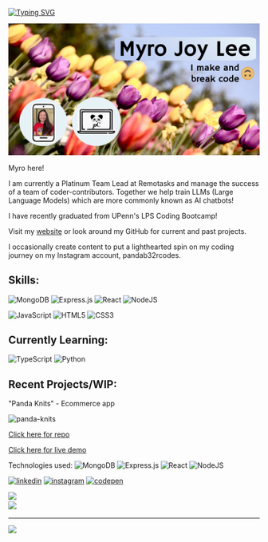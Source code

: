 [![Typing SVG](https://readme-typing-svg.demolab.com?font=Fira+Code&pause=1000&color=B9C8F1&background=B9C8F100&vCenter=true&width=435&lines=Welcome!;Have+a+look+around+%F0%9F%98%8A)](https://git.io/typing-svg)

<img src="https://github.com/myrojoylee/MyroJoyLee/blob/main/profile_banner.png" alt="profile-banner" />

Myro here!

I am currently a Platinum Team Lead at Remotasks and manage the success of a team of coder-contributors. Together we help train LLMs (Large Language Models) which are more commonly known as AI chatbots!

I have recently graduated from UPenn's LPS Coding Bootcamp!

Visit my [website](https://myrojoylee.netlify.app/) or look around my GitHub for current and past projects.

I occasionally create content to put a lighthearted spin on my coding journey on my Instagram account, pandab32rcodes. 



## Skills: 
![MongoDB](https://img.shields.io/badge/MongoDB-%234ea94b.svg?style=for-the-badge&logo=mongodb&logoColor=white) ![Express.js](https://img.shields.io/badge/express.js-%23404d59.svg?style=for-the-badge&logo=express&logoColor=%2361DAFB) ![React](https://img.shields.io/badge/React-20232A?style=for-the-badge&logo=react&logoColor=61DAFB) ![NodeJS](https://img.shields.io/badge/node.js-6DA55F?style=for-the-badge&logo=node.js&logoColor=white)

![JavaScript](https://img.shields.io/badge/javascript-%23323330.svg?style=for-the-badge&logo=javascript&logoColor=%23F7DF1E) ![HTML5](https://img.shields.io/badge/html5-%23E34F26.svg?style=for-the-badge&logo=html5&logoColor=white) ![CSS3](https://img.shields.io/badge/css3-%231572B6.svg?style=for-the-badge&logo=css3&logoColor=white)

## Currently Learning:
![TypeScript](https://img.shields.io/badge/typescript-%23007ACC.svg?style=for-the-badge&logo=typescript&logoColor=white) ![Python](https://img.shields.io/badge/python-3670A0?style=for-the-badge&logo=python&logoColor=ffdd54)

## Recent Projects/WIP:
"Panda Knits" - Ecommerce app

![panda-knits](https://github.com/myrojoylee/MyroJoyLee/assets/120980593/135c5fa9-b968-4382-a31e-539f87a34457)

[Click here for repo](https://github.com/myrojoylee/panda-knits)

[Click here for live demo](https://panda-knits-847b929e7885.herokuapp.com/)

Technologies used: ![MongoDB](https://img.shields.io/badge/MongoDB-%234ea94b.svg?style=for-the-badge&logo=mongodb&logoColor=white) ![Express.js](https://img.shields.io/badge/express.js-%23404d59.svg?style=for-the-badge&logo=express&logoColor=%2361DAFB) ![React](https://img.shields.io/badge/React-20232A?style=for-the-badge&logo=react&logoColor=61DAFB) ![NodeJS](https://img.shields.io/badge/node.js-6DA55F?style=for-the-badge&logo=node.js&logoColor=white)


[<img src='https://cdn.jsdelivr.net/npm/simple-icons@3.0.1/icons/linkedin.svg' alt='linkedin' height='40'>](https://www.linkedin.com/in/myro-joy-lee-996103257/)  [<img src='https://cdn.jsdelivr.net/npm/simple-icons@3.0.1/icons/instagram.svg' alt='instagram' height='40'>](https://www.instagram.com/pandab32rcodes/)  [<img src='https://cdn.jsdelivr.net/npm/simple-icons@3.0.1/icons/codepen.svg' alt='codepen' height='40'>](https://codepen.io/p2nd2b32r)  

![](https://github-readme-stats.vercel.app/api?username=myrojoylee&theme=tokyonight&hide_border=false&include_all_commits=false&count_private=false)<br/>
![](https://github-readme-streak-stats.herokuapp.com/?user=myrojoylee&theme=tokyonight&hide_border=false)<br/>


---
[![](https://visitcount.itsvg.in/api?id=myrojoylee&icon=0&color=0)](https://visitcount.itsvg.in)

